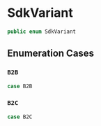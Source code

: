 # SdkVariant

``` swift
public enum SdkVariant
```

## Enumeration Cases

### `B2B`

``` swift
case B2B
```

### `B2C`

``` swift
case B2C
```
